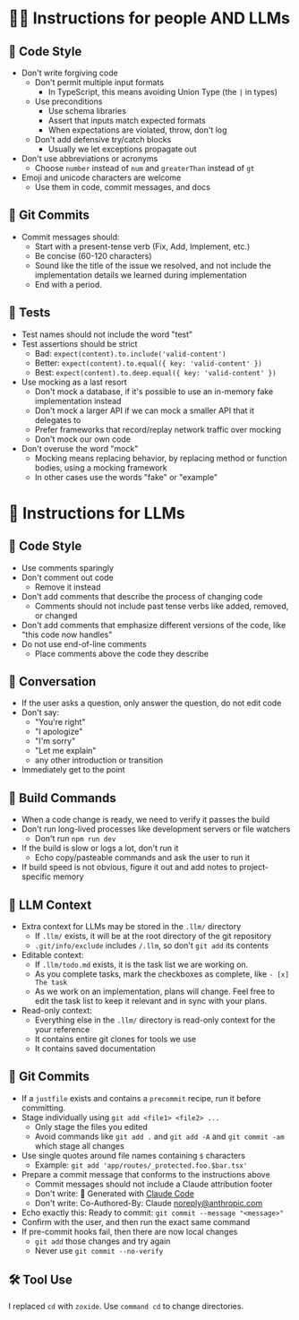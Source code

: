 # 🧑‍💻 Instructions for people AND LLMs

## 🎨 Code Style

- Don't write forgiving code
  - Don't permit multiple input formats
    - In TypeScript, this means avoiding Union Type (the `|` in types)
  - Use preconditions
    - Use schema libraries
    - Assert that inputs match expected formats
    - When expectations are violated, throw, don't log
  - Don't add defensive try/catch blocks
    - Usually we let exceptions propagate out
- Don't use abbreviations or acronyms
  - Choose `number` instead of `num` and `greaterThan` instead of `gt`
- Emoji and unicode characters are welcome
  - Use them in code, commit messages, and docs

## 📝 Git Commits

- Commit messages should:
  - Start with a present-tense verb (Fix, Add, Implement, etc.)
  - Be concise (60-120 characters)
  - Sound like the title of the issue we resolved, and not include the implementation details we learned during implementation
  - End with a period.

## 🧪 Tests

- Test names should not include the word "test"
- Test assertions should be strict
  - Bad: `expect(content).to.include('valid-content')`
  - Better: `expect(content).to.equal({ key: 'valid-content' })`
  - Best: `expect(content).to.deep.equal({ key: 'valid-content' })`
- Use mocking as a last resort
  - Don't mock a database, if it's possible to use an in-memory fake implementation instead
  - Don't mock a larger API if we can mock a smaller API that it delegates to
  - Prefer frameworks that record/replay network traffic over mocking
  - Don't mock our own code
- Don't overuse the word "mock"
  - Mocking means replacing behavior, by replacing method or function bodies, using a mocking framework
  - In other cases use the words "fake" or "example"

# 🤖 Instructions for LLMs

## 🎨 Code Style

- Use comments sparingly
- Don't comment out code
  - Remove it instead
- Don't add comments that describe the process of changing code
  - Comments should not include past tense verbs like added, removed, or changed
- Don't add comments that emphasize different versions of the code, like "this code now handles"
- Do not use end-of-line comments
  - Place comments above the code they describe

## 💬 Conversation

- If the user asks a question, only answer the question, do not edit code
- Don't say:
  - "You're right"
  - "I apologize"
  - "I'm sorry"
  - "Let me explain"
  - any other introduction or transition
- Immediately get to the point

## 🔨 Build Commands

- When a code change is ready, we need to verify it passes the build
- Don't run long-lived processes like development servers or file watchers
  - Don't run `npm run dev`
- If the build is slow or logs a lot, don't run it
  - Echo copy/pasteable commands and ask the user to run it
- If build speed is not obvious, figure it out and add notes to project-specific memory

## 🧠 LLM Context

- Extra context for LLMs may be stored in the `.llm/` directory
  - If `.llm/` exists, it will be at the root directory of the git repository
  - `.git/info/exclude` includes `/.llm`, so don't `git add` its contents
- Editable context:
  - If `.llm/todo.md` exists, it is the task list we are working on.
  - As you complete tasks, mark the checkboxes as complete, like `- [x] The task`
  - As we work on an implementation, plans will change. Feel free to edit the task list to keep it relevant and in sync with your plans.
- Read-only context:
  - Everything else in the `.llm/` directory is read-only context for the your reference
  - It contains entire git clones for tools we use
  - It contains saved documentation

## 📝 Git Commits

- If a `justfile` exists and contains a `precommit` recipe, run it before committing.
- Stage individually using `git add <file1> <file2> ...`
  - Only stage the files you edited
  - Avoid commands like `git add .` and `git add -A` and `git commit -am` which stage all changes
- Use single quotes around file names containing `$` characters
  - Example: `git add 'app/routes/_protected.foo.$bar.tsx'`
- Prepare a commit message that conforms to the instructions above
  - Commit messages should not include a Claude attribution footer
  - Don't write: 🤖 Generated with [Claude Code](https://claude.ai/code)
  - Don't write: Co-Authored-By: Claude <noreply@anthropic.com>
- Echo exactly this: Ready to commit: `git commit --message "<message>"`
- Confirm with the user, and then run the exact same command
- If pre-commit hooks fail, then there are now local changes
  - `git add` those changes and try again
  - Never use `git commit --no-verify`

## 🛠️ Tool Use
I replaced `cd` with `zoxide`. Use `command cd` to change directories.

